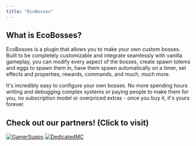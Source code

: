 ```yaml
---
title: "EcoBosses"
---
```


## What is EcoBosses?
EcoBosses is a plugin that allows you to make your own custom bosses. Built to be completely customizable and integrate seamlessly with vanilla gameplay, you can modify every aspect of the bosses, create spawn totems and eggs to spawn them in, have them spawn automatically on a timer, set effects and properties, rewards, commands, and much, much more.

It's incredibly easy to configure your own bosses. No more spending hours writing and debugging complex systems or paying people to make them for you, no subscription model or overpriced extras - once you buy it, it's yours forever.

## Check out our partners! (Click to visit)

[![GamerSupps](https://i.imgur.com/7mFhlQO.png)](http://gamersupps.gg/discount/Auxilor?afmc=Auxilor)
[![DedicatedMC](https://i.imgur.com/x9aeH38.png)](https://dedimc.promo/Auxilor)